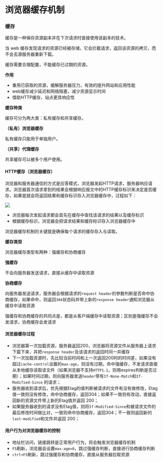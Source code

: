 # 浏览器缓存机制

### 缓存

缓存是一种保存资源副本并在下次请求时直接使用该副本的技术。

当 web 缓存发现请求的资源已经被存储，它会拦截请求，返回该资源的拷贝，而不会去源服务器重新下载。

缓存需要合理配置，不能缓存已过期的资源。

**作用**

* 重用已获取的资源，缓解服务器压力，有效的提升网站和应用性能
* web缓存减少延迟和网络阻塞，减少资源显示时间
* 借助HTTP缓存，站点更具响应性

**缓存种类**

缓存可分为两大类：私有缓存和共享缓存。

**（私有）浏览器缓存**

私有缓存只能用于单独用户。

**（共享）代理缓存**

共享缓存可以被多个用户使用。

#### HTTP缓存（浏览器缓存）

浏览器和服务器通信的方式是应答模式，浏览器发起HTTP请求，服务器响应请求。浏览器首次请求拿到的结果会根据响应报文中的HTTP缓存标识来决定是否缓存，如果是就会将返回结果和缓存标识存入浏览器缓存中，过程如下：

![](https://user-gold-cdn.xitu.io/2018/4/19/162db6359673e7d0?imageView2/0/w/1280/h/960/format/webp/ignore-error/1)

* 浏览器每次发起请求都会首先在缓存中查找该请求的结果以及缓存标识
* 根据缓存标识，浏览器会把请求结果和缓存标识存入浏览器缓存中

浏览器缓存机制的关键就是确保每个请求的缓存存入与读取。

**缓存类型**

浏览器缓存类型有两种：强缓存和协商缓存

**强缓存**

不会向服务器发送请求，直接从缓存中读取资源

**协商缓存**

向服务器发送请求，服务器会根据请求的`request header`的参数判断是否命中协商缓存，如果命中，则返回`304`状态码并带上新的`response header`通知浏览器从缓存中读取资源

强缓存和协商缓存的共同点是，都是从客户端缓存中读取资源；区别是强缓存不会发请求，协商缓存会发请求

#### 浏览器缓存过程

* 浏览器第一次加载资源，服务器返回200，浏览器将资源文件从服务器上请求下载下来，并把`response header`及该请求的返回时间一并缓存
* 下一次加载资源时，先比较当前时间和上一次返回200时的时间差，如果没有超过`cache-control`设置的`max-age`，则没有过期，命中强缓存，不发请求直接从本地缓存读取该文件（如果浏览器不支持`HTTP1.1`，则用expires判断是否过期）；如果时间过期，则向服务器发送`header`带有`If-None-Match`和`If-Modified-Since` 的请求；
* 服务器收到请求后，优先根据Etag的值判断被请求的文件有没有做修改，Etag值一致则没有修改，命中协商缓存，返回304；如果不一致则有改动，直接返回新的资源文件带上新的Etag值并返回 200；
* 如果服务器收到的请求没有Etag值，则将`If-Modified-Since`和被请求文件的最后修改时间做比对，一致则命中协商缓存，返回304；不一致则返回新的`last-modified`和文件并返回 200；

#### 用户行为对浏览器缓存的控制

* 地址栏访问，链接跳转是正常用户行为，将会触发浏览器缓存机制
* `F5`刷新，浏览器会设置`max-age=0`，跳过强缓存判断，直接进行协商缓存判断
* `ctrl+F5`刷新，跳过强缓存和协商缓存，直接从服务器拉取资源

